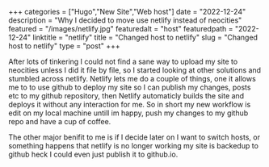 +++
categories = ["Hugo","New Site","Web host"]
date = "2022-12-24"
description = "Why I decided to move use netlify instead of neocities"
featured = "/images/netlify.jpg"
featuredalt = "host"
featuredpath = "2022-12-24"
linktitle = "netlify"
title = "Changed host to netlify"
slug = "Changed host to netlify"
type = "post"
+++

After lots of tinkering I could not find a sane way to upload my site to neocities unless I did it file by file, so I started looking at other solutions and stumbled across netlify.
 Netlify lets me do a couple of things, one it allows me to to use github to deploy my site so I can publish my changes, posts etc to my github repository, then Netlify automaticly builds the site and deploys it without any interaction for me. So in short my new workflow is edit on my local machine untill im happy, push my changes to my github repo and have a cup of coffee.


The other major benifit to me is if I decide later on I want to switch hosts, or something happens that netlify is no longer working my site is backedup to github heck I could even just publish it to github.io.